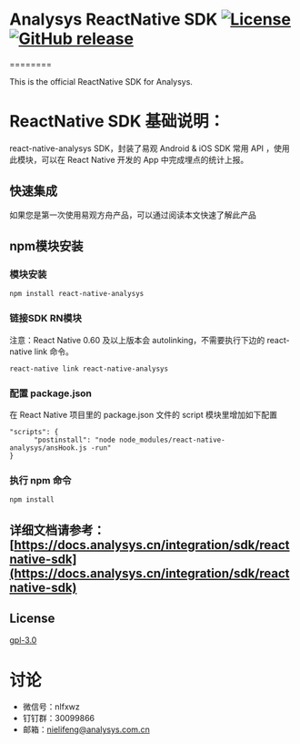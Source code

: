 # Analysys ReactNative SDK [![License](https://img.shields.io/github/license/analysys/react-native-analysys.svg)](https://github.com/analysys/react-native-analysys/blob/master/LICENSE) [![GitHub release](https://img.shields.io/github/release/analysys/react-native-analysys.svg)](https://github.com/analysys/react-native-analysys/releases)


========

This is the official ReactNative SDK for Analysys.

# ReactNative SDK 基础说明：

react-native-analysys SDK，封装了易观 Android & iOS SDK 常用 API ，使用此模块，可以在 React Native 开发的 App 中完成埋点的统计上报。

## 快速集成
如果您是第一次使用易观方舟产品，可以通过阅读本文快速了解此产品

## npm模块安装

### 模块安装

```base
npm install react-native-analysys
```

### 链接SDK RN模块
注意：React Native 0.60 及以上版本会 autolinking，不需要执行下边的 react-native link 命令。

```base
react-native link react-native-analysys
```

### 配置 package.json
在 React Native 项目里的 package.json 文件的 script 模块里增加如下配置

```base
"scripts": {
      "postinstall": "node node_modules/react-native-analysys/ansHook.js -run"
}
```
### 执行 npm  命令

```base
npm install
```

## 详细文档请参考：[https://docs.analysys.cn/integration/sdk/reactnative-sdk](https://docs.analysys.cn/integration/sdk/reactnative-sdk)

## License

[gpl-3.0](https://www.gnu.org/licenses/gpl-3.0.txt)

# 讨论
* 微信号：nlfxwz
* 钉钉群：30099866
* 邮箱：nielifeng@analysys.com.cn